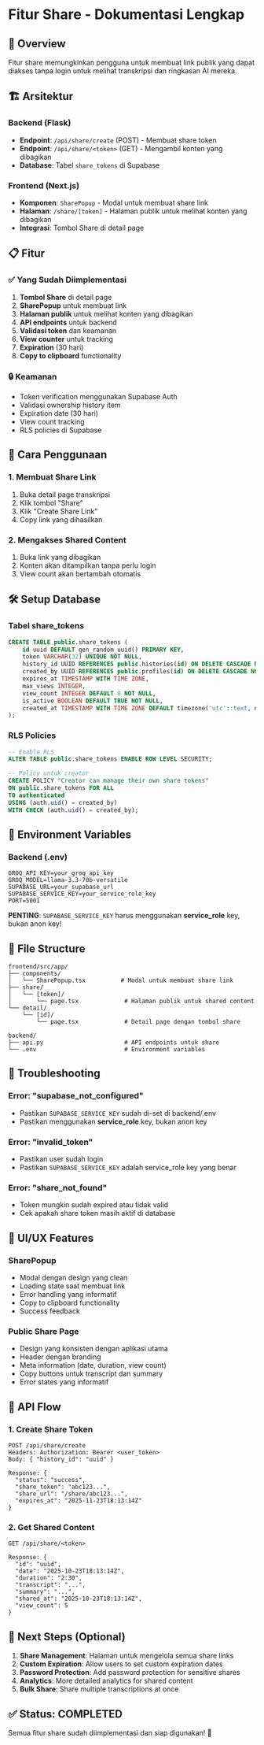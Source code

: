# Fitur Share - Dokumentasi Lengkap

## 🎯 Overview
Fitur share memungkinkan pengguna untuk membuat link publik yang dapat diakses tanpa login untuk melihat transkripsi dan ringkasan AI mereka.

## 🏗️ Arsitektur

### Backend (Flask)
- **Endpoint**: `/api/share/create` (POST) - Membuat share token
- **Endpoint**: `/api/share/<token>` (GET) - Mengambil konten yang dibagikan
- **Database**: Tabel `share_tokens` di Supabase

### Frontend (Next.js)
- **Komponen**: `SharePopup` - Modal untuk membuat share link
- **Halaman**: `/share/[token]` - Halaman publik untuk melihat konten yang dibagikan
- **Integrasi**: Tombol Share di detail page

## 📋 Fitur

### ✅ Yang Sudah Diimplementasi
1. **Tombol Share** di detail page
2. **SharePopup** untuk membuat link
3. **Halaman publik** untuk melihat konten yang dibagikan
4. **API endpoints** untuk backend
5. **Validasi token** dan keamanan
6. **View counter** untuk tracking
7. **Expiration** (30 hari)
8. **Copy to clipboard** functionality

### 🔒 Keamanan
- Token verification menggunakan Supabase Auth
- Validasi ownership history item
- Expiration date (30 hari)
- View count tracking
- RLS policies di Supabase

## 🚀 Cara Penggunaan

### 1. Membuat Share Link
1. Buka detail page transkripsi
2. Klik tombol "Share"
3. Klik "Create Share Link"
4. Copy link yang dihasilkan

### 2. Mengakses Shared Content
1. Buka link yang dibagikan
2. Konten akan ditampilkan tanpa perlu login
3. View count akan bertambah otomatis

## 🛠️ Setup Database

### Tabel share_tokens
```sql
CREATE TABLE public.share_tokens (
    id uuid DEFAULT gen_random_uuid() PRIMARY KEY,
    token VARCHAR(32) UNIQUE NOT NULL,
    history_id UUID REFERENCES public.histories(id) ON DELETE CASCADE NOT NULL,
    created_by UUID REFERENCES public.profiles(id) ON DELETE CASCADE NOT NULL,
    expires_at TIMESTAMP WITH TIME ZONE,
    max_views INTEGER,
    view_count INTEGER DEFAULT 0 NOT NULL,
    is_active BOOLEAN DEFAULT TRUE NOT NULL,
    created_at TIMESTAMP WITH TIME ZONE DEFAULT timezone('utc'::text, now()) NOT NULL
);
```

### RLS Policies
```sql
-- Enable RLS
ALTER TABLE public.share_tokens ENABLE ROW LEVEL SECURITY;

-- Policy untuk creator
CREATE POLICY "Creator can manage their own share tokens"
ON public.share_tokens FOR ALL
TO authenticated
USING (auth.uid() = created_by)
WITH CHECK (auth.uid() = created_by);
```

## 🔧 Environment Variables

### Backend (.env)
```
GROQ_API_KEY=your_groq_api_key
GROQ_MODEL=llama-3.3-70b-versatile
SUPABASE_URL=your_supabase_url
SUPABASE_SERVICE_KEY=your_service_role_key
PORT=5001
```

**PENTING**: `SUPABASE_SERVICE_KEY` harus menggunakan **service_role** key, bukan anon key!

## 📁 File Structure

```
frontend/src/app/
├── components/
│   └── SharePopup.tsx          # Modal untuk membuat share link
├── share/
│   └── [token]/
│       └── page.tsx             # Halaman publik untuk shared content
└── detail/
    └── [id]/
        └── page.tsx             # Detail page dengan tombol share

backend/
├── api.py                       # API endpoints untuk share
└── .env                         # Environment variables
```

## 🐛 Troubleshooting

### Error: "supabase_not_configured"
- Pastikan `SUPABASE_SERVICE_KEY` sudah di-set di backend/.env
- Pastikan menggunakan **service_role** key, bukan anon key

### Error: "invalid_token"
- Pastikan user sudah login
- Pastikan `SUPABASE_SERVICE_KEY` adalah service_role key yang benar

### Error: "share_not_found"
- Token mungkin sudah expired atau tidak valid
- Cek apakah share token masih aktif di database

## 🎨 UI/UX Features

### SharePopup
- Modal dengan design yang clean
- Loading state saat membuat link
- Error handling yang informatif
- Copy to clipboard functionality
- Success feedback

### Public Share Page
- Design yang konsisten dengan aplikasi utama
- Header dengan branding
- Meta information (date, duration, view count)
- Copy buttons untuk transcript dan summary
- Error states yang informatif

## 🔄 API Flow

### 1. Create Share Token
```
POST /api/share/create
Headers: Authorization: Bearer <user_token>
Body: { "history_id": "uuid" }

Response: {
  "status": "success",
  "share_token": "abc123...",
  "share_url": "/share/abc123...",
  "expires_at": "2025-11-23T18:13:14Z"
}
```

### 2. Get Shared Content
```
GET /api/share/<token>

Response: {
  "id": "uuid",
  "date": "2025-10-23T18:13:14Z",
  "duration": "2:30",
  "transcript": "...",
  "summary": "...",
  "shared_at": "2025-10-23T18:13:14Z",
  "view_count": 5
}
```

## 🎯 Next Steps (Optional)

1. **Share Management**: Halaman untuk mengelola semua share links
2. **Custom Expiration**: Allow users to set custom expiration dates
3. **Password Protection**: Add password protection for sensitive shares
4. **Analytics**: More detailed analytics for shared content
5. **Bulk Share**: Share multiple transcriptions at once

## ✅ Status: COMPLETED

Semua fitur share sudah diimplementasi dan siap digunakan! 🎉
